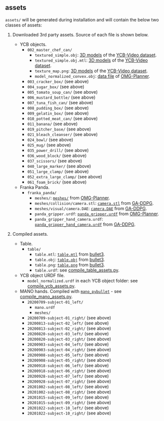 ## assets

`assets/` will be generated during installation and will contain the below two classes of assets:

1. Downloaded 3rd party assets. Source of each file is shown below.
    - YCB objects.
        - `002_master_chef_can/`
            - `textured_simple.obj`: [3D models](https://drive.google.com/uc?export=download&id=1gmcDD-5bkJfcMKLZb3zGgH_HUFbulQWu) of the [YCB-Video dataset](https://rse-lab.cs.washington.edu/projects/posecnn/).
            - `textured_simple.obj.mtl`: [3D models](https://drive.google.com/uc?export=download&id=1gmcDD-5bkJfcMKLZb3zGgH_HUFbulQWu) of the [YCB-Video dataset](https://rse-lab.cs.washington.edu/projects/posecnn/).
            - `texture_map.png`: [3D models](https://drive.google.com/uc?export=download&id=1gmcDD-5bkJfcMKLZb3zGgH_HUFbulQWu) of the [YCB-Video dataset](https://rse-lab.cs.washington.edu/projects/posecnn/).
            - `model_normalized_convex.obj`: [data file](https://drive.google.com/uc?export=download&id=1tHPAQ2aPdkp8cwtFP4gs4wdcP02jfGpH) of [OMG-Planner](https://github.com/liruiw/OMG-Planner).
        - `003_cracker_box/` (see above)
        - `004_sugar_box/` (see above)
        - `005_tomato_soup_can/` (see above)
        - `006_mustard_bottle/` (see above)
        - `007_tuna_fish_can/` (see above)
        - `008_pudding_box/` (see above)
        - `009_gelatin_box/` (see above)
        - `010_potted_meat_can/` (see above)
        - `011_banana/` (see above)
        - `019_pitcher_base/` (see above)
        - `021_bleach_cleanser/` (see above)
        - `024_bowl/` (see above)
        - `025_mug/` (see above)
        - `035_power_drill/` (see above)
        - `036_wood_block/` (see above)
        - `037_scissors/` (see above)
        - `040_large_marker/` (see above)
        - `051_large_clamp/` (see above)
        - `052_extra_large_clamp/` (see above)
        - `061_foam_brick/` (see above)
    - Franka Panda.
        - `franka_panda/`
            - `meshes/`: [`meshes/`](https://github.com/liruiw/OMG-Planner/tree/114a0b8c56e3f2418657610473f198004a5fe53d/bullet/models/panda/meshes) from [OMG-Planner](https://github.com/liruiw/OMG-Planner).
            - `meshes/collision/camera.stl`: [`camera.stl`](https://github.com/liruiw/GA-DDPG/blob/139b28c0b4715071738f334fae5ef07da45bca7c/env/models/panda/meshes/collision/camera.stl) from [GA-DDPG](https://github.com/liruiw/GA-DDPG).
            - `meshes/visual/camera.DAE`: [`camera.DAE`](https://github.com/liruiw/GA-DDPG/blob/4f01d2aadb8cf81e15e3ab1a84fd4c34f9c38910/env/models/panda/meshes/visual/camera.DAE) from [GA-DDPG](https://github.com/liruiw/GA-DDPG).
            - `panda_gripper.urdf`: [`panda_gripper.urdf`](https://github.com/liruiw/OMG-Planner/blob/114a0b8c56e3f2418657610473f198004a5fe53d/bullet/models/panda/panda_gripper.urdf) from [OMG-Planner](https://github.com/liruiw/OMG-Planner).
            - `panda_gripper_hand_camera.urdf`: [`panda_gripper_hand_camera.urdf`](https://github.com/liruiw/GA-DDPG/blob/139b28c0b4715071738f334fae5ef07da45bca7c/env/models/panda/panda_gripper_hand_camera.urdf) from [GA-DDPG](https://github.com/liruiw/GA-DDPG).
   
2. Compiled assets.
    - Table.
        - `table/`
            - `table.mtl`: [`table.mtl`](https://github.com/bulletphysics/bullet3/blob/659e869b86e58dd448d4c3c4b823205d0b30f023/examples/pybullet/gym/pybullet_data/table/table.mtl) from [bullet3](https://github.com/bulletphysics/bullet3).
            - `table.obj`: [`table.obj`](https://github.com/bulletphysics/bullet3/blob/659e869b86e58dd448d4c3c4b823205d0b30f023/examples/pybullet/gym/pybullet_data/table/table.obj) from [bullet3](https://github.com/bulletphysics/bullet3).
            - `table.png`: [`table.png`](https://github.com/bulletphysics/bullet3/blob/659e869b86e58dd448d4c3c4b823205d0b30f023/examples/pybullet/gym/pybullet_data/table/table.png) from [bullet3](https://github.com/bulletphysics/bullet3).
            - `table.urdf`: see [compile_table_assets.py](./compile_table_assets.py).
    - YCB object URDF file.
        - `model_normalized.urdf` in each YCB object folder: see [compile_ycb_assets.py](./compile_ycb_assets.py).
    - MANO hands. Compiled with [`mano_pybullet`](TODO) - see [compile_mano_assets.py](./compile_mano_assets.py).
        - `20200709-subject-01_left/`
            - `mano.urdf`
            - `meshes/`
        - `20200709-subject-01_right/` (see above)
        - `20200813-subject-02_left/` (see above)
        - `20200813-subject-02_right/` (see above)
        - `20200820-subject-03_left/` (see above)
        - `20200820-subject-03_right/` (see above)
        - `20200903-subject-04_left/` (see above)
        - `20200903-subject-04_right/` (see above)
        - `20200908-subject-05_left/` (see above)
        - `20200908-subject-05_right/` (see above)
        - `20200918-subject-06_left/` (see above)
        - `20200918-subject-06_right/` (see above)
        - `20200928-subject-07_left/` (see above)
        - `20200928-subject-07_right/` (see above)
        - `20201002-subject-08_left/` (see above)
        - `20201002-subject-08_right/` (see above)
        - `20201015-subject-09_left/` (see above)
        - `20201015-subject-09_right/` (see above)
        - `20201022-subject-10_left/` (see above)
        - `20201022-subject-10_right/` (see above)

